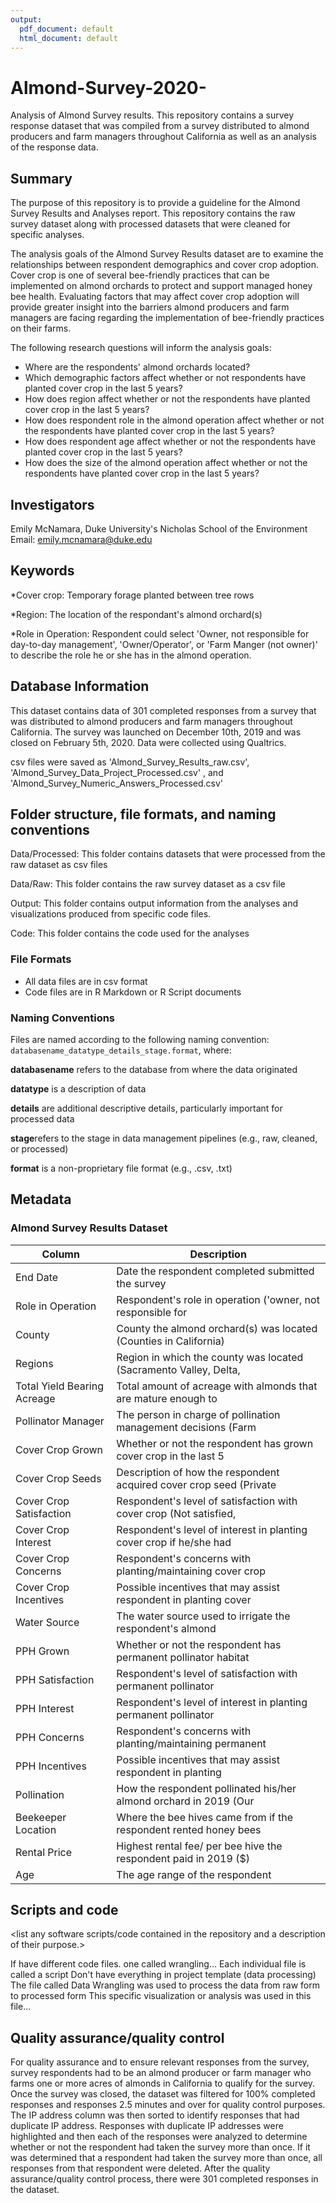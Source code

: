 ```yaml
---
output:
  pdf_document: default
  html_document: default
---
```

# Almond-Survey-2020-
Analysis of Almond Survey results. This repository contains a survey response dataset that was compiled from a survey distributed to almond producers and farm managers throughout California as well as an analysis of the response data.


## Summary

The purpose of this repository is to provide a guideline for the Almond Survey Results and Analyses report. This repository contains the raw survey dataset along with processed datasets that were cleaned for specific analyses.  

The analysis goals of the Almond Survey Results dataset are to examine the relationships between respondent demographics and cover crop adoption. Cover crop is one of several bee-friendly practices that can be implemented on almond orchards to protect and support managed honey bee health. Evaluating factors that may affect cover crop adoption will provide greater insight into the barriers almond producers and farm managers are facing regarding the implementation of bee-friendly practices on their farms. 

The following research questions will inform the analysis goals:

* Where are the respondents' almond orchards located?
* Which demographic factors affect whether or not respondents have planted cover crop in the last 5 years?
* How does region affect whether or not the respondents have planted cover crop in the last 5 years?
* How does respondent role in the almond operation affect whether or not the respondents have planted cover crop in the last 5 years?
* How does respondent age affect whether or not the respondents have planted cover crop in the last 5 years?
* How does the size of the almond operation affect whether or not the respondents have planted cover crop in the last 5 years?


## Investigators

Emily McNamara, Duke University's Nicholas School of the Environment 
Email: emily.mcnamara@duke.edu

## Keywords

*Cover crop: Temporary forage planted between tree rows

*Region: The location of the respondant's almond orchard(s)

*Role in Operation: Respondent could select 'Owner, not responsible for day-to-day management', 'Owner/Operator', or 'Farm Manger (not owner)' to describe the role he or she has in the almond operation. 

## Database Information

This dataset contains data of 301 completed responses from a survey that was distributed to almond producers and farm managers throughout California. The survey was launched on December 10th, 2019 and was closed on February 5th, 2020. Data were collected using Qualtrics.


csv files were saved as 'Almond_Survey_Results_raw.csv', 'Almond_Survey_Data_Project_Processed.csv' , and 'Almond_Survey_Numeric_Answers_Processed.csv' 


## Folder structure, file formats, and naming conventions 

Data/Processed: This folder contains datasets that were processed from the raw dataset as csv files

Data/Raw: This folder contains the raw survey dataset as a csv file

Output: This folder contains output information from the analyses and visualizations produced from specific code files.

Code: This folder contains the code used for the analyses

### File Formats

* All data files are in csv format
* Code files are in R Markdown or R Script documents


### Naming Conventions

Files are named according to the following naming convention: `databasename_datatype_details_stage.format`, where: 

**databasename** refers to the database from where the data originated

**datatype** is a description of data 

**details** are additional descriptive details, particularly important for processed data 

**stage**refers to the stage in data management pipelines (e.g., raw, cleaned, or processed)

**format** is a non-proprietary file format (e.g., .csv, .txt)


## Metadata 

### Almond Survey Results Dataset
Column                      | Description
----------------------------| -------------
End Date                    | Date the respondent completed submitted the survey
Role in Operation           | Respondent's role in operation ('owner, not responsible for                                     | day-to-day management' , 'owner/operator', 'farm manager (not                                   | owner)')
County                      | County the almond orchard(s) was located (Counties in California)
Regions                     | Region in which the county was located (Sacramento Valley, Delta,                               | San Joaquin Basin, Tulare Basin)
Total Yield Bearing Acreage | Total amount of acreage with almonds that are mature enough to                                  | produce nuts (total acres)
Pollinator Manager          | The person in charge of pollination management decisions (Farm                                  | manager, owner, independent PCA, affiliated PCA, beekeeper,                                     |  beebroker, pesticide applicator)
Cover Crop Grown            | Whether or not the respondent has grown cover crop in the last 5                                | years (Yes or No)
Cover Crop Seeds            | Description of how the respondent acquired cover crop seed (Private                             | cost-share program, CCA/PCA/Crop Consultant, Directly from seed                                 | company, Federal cost-share program)
Cover Crop Satisfaction     | Respondent's level of satisfaction with cover crop (Not satisfied,                              | Somewhat satisfied, Very satisfied)
Cover Crop Interest         | Respondent's level of interest in planting cover crop if he/she had                             | not grown cover crop in the last 5 years (Yes, No, Not sure)
Cover Crop Concerns         | Respondent's concerns with planting/maintaining cover crop
Cover Crop Incentives       | Possible incentives that may assist respondent in planting cover                                | crop
Water Source                | The water source used to irrigate the respondent's almond                                       | orchard(s) (Groundwater, Surface water, Combination of groundwater                              | and surface water)
PPH Grown                   | Whether or not the respondent has permanent pollinator habitat                                  | around or near the almond orchard(s) (Yes, No, Not sure)
PPH Satisfaction            | Respondent's level of satisfaction with permanent pollinator                                    | habitat (Not satisfied,Somewhat satisfied, Very satisfied)
PPH Interest                | Respondent's level of interest in planting permanent pollinator                                 | habitat if he/she does not have the habitat around or near almond                               | orchard(s) (Yes, No, Not sure)
PPH Concerns                | Respondent's concerns with planting/maintaining permanent                                       |  pollinator habitat
PPH Incentives              | Possible incentives that may assist respondent in planting                                      |  permanent pollinator habitat
Pollination                 | How the respondent pollinated his/her almond orchard in 2019 (Our                               | orchards were not mature enough, We rented all our bees, We rented                              | some bees and supplied some of our own, Prefer not to answer)
Beekeeper Location          | Where the bee hives came from if the respondent rented honey bees                               | in 2019 (Out of state, Near your orchard, California but not                                    | neighboring county, Prefer not to answer)
Rental Price                | Highest rental fee/ per bee hive the respondent paid in 2019 ($)
Age                         | The age range of the respondent

## Scripts and code

<list any software scripts/code contained in the repository and a description of their purpose.>

If have different code files. one called wrangling...
Each individual file is called a script
Don't have everything in project template (data processing)
The file called Data Wrangling was used to process the data from raw form to processed form
This specific visualization or analysis was used in this file...

## Quality assurance/quality control

For quality assurance and to ensure relevant responses from the survey, survey respondents had to be an almond producer or farm manager who farms one or more acres of almonds in California to qualify for the survey. Once the survey was closed, the dataset was filtered for 100% completed responses and responses 2.5 minutes and over for quality control purposes. The IP address column was then sorted to identify responses that had duplicate IP address. Responses with duplicate IP addresses were highlighted and then each of the responses were analyzed to determine whether or not the respondent had taken the survey more than once. If it was determined that a respondent had taken the survey more than once, all responses from that respondent were deleted. After the quality assurance/quality control process, there were 301 completed responses in the dataset.

